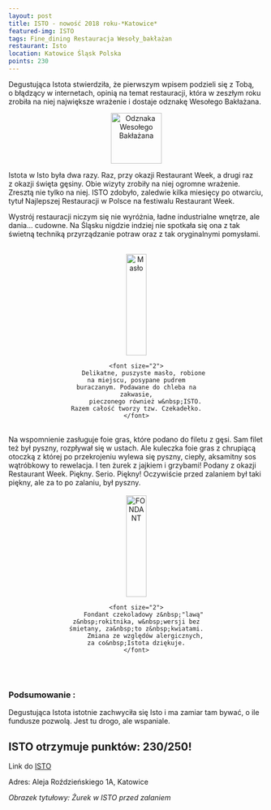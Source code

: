 ```yaml
---
layout: post
title: ISTO - nowość 2018 roku-*Katowice*
featured-img: ISTO
tags: Fine_dining Restauracja Wesoły_bakłażan 
restaurant: Isto
location: Katowice Śląsk Polska
points: 230
---
```



Degustująca Istota stwierdziła, że pierwszym wpisem podzieli się z&nbsp;Tobą, o&nbsp;błądzący w&nbsp;internetach,
 opinią na temat restauracji, która w&nbsp;zeszłym roku zrobiła na niej największe wrażenie i&nbsp;dostaje odznakę Wesołego Bakłażana.

<center><div style="width:30%">
    <img src="{{site.img_url}}/assets/img/odznaka_new.gif" alt="Odznaka Wesołego Bakłażana" height="100"
    width="auto" />
</div></center>

Istota w&nbsp;Isto była dwa razy. Raz, przy okazji Restaurant Week, a&nbsp;drugi raz z&nbsp;okazji święta gęsiny.
 Obie wizyty zrobiły na niej ogromne wrażenie. Zresztą nie tylko na niej. ISTO zdobyło,
  zaledwie kilka miesięcy po otwarciu, tytuł Najlepszej Restauracji w&nbsp;Polsce na festiwalu Restaurant Week.

Wystrój restauracji niczym się nie wyróżnia, ładne industrialne wnętrze, ale dania... cudowne.
Na Śląsku nigdzie indziej nie spotkała się ona z&nbsp;tak świetną techniką przyrządzanie potraw oraz z&nbsp;tak
 oryginalnymi pomysłami.
<br />&ensp;&ensp;&ensp;

<center><div style="width:55%">
    <img src="{{site.img_url}}/assets/img/posts/maslo.jpg" alt="Masło" height="200px" width="40px" />

    <font size="2">
        Delikatne, puszyste masło, robione na miejscu, posypane pudrem buraczanym. Podawane do chleba na zakwasie,
         pieczonego również w&nbsp;ISTO. Razem całość tworzy tzw. Czekadełko.
    </font>
</div></center>
<br />
Na wspomnienie zasługuje foie gras, które podano do filetu z&nbsp;gęsi. Sam filet też był pyszny, rozpływał się w&nbsp;ustach. Ale kuleczka foie gras
z&nbsp;chrupiącą otoczką z&nbsp;której po przekrojeniu wylewa się pyszny, ciepły, aksamitny sos wątróbkowy
 to rewelacja.
I&nbsp;ten żurek z&nbsp;jajkiem i&nbsp;grzybami! Podany z&nbsp;okazji Restaurant Week. Piękny. Serio. Piękny!
Oczywiście przed zalaniem był taki piękny, ale za to po zalaniu, był pyszny.
<br />&ensp;&ensp;&ensp;
<center><div style="width:55%">
    <img src="{{site.img_url}}/assets/img/posts/lawa.jpg" alt="FONDANT" height="200px" width="40px" />

    <font size="2">
        Fondant czekoladowy z&nbsp;"lawą" z&nbsp;rokitnika, w&nbsp;wersji bez śmietany, za&nbsp;to z&nbsp;kwiatami.
         Zmiana ze względów alergicznych, za co&nbsp;Istota dziękuje.
    </font>
</div></center>
<br />&ensp;&ensp;&ensp;

### Podsumowanie :
Degustująca Istota istotnie zachwyciła się Isto i&nbsp;ma zamiar tam bywać, o&nbsp;ile fundusze pozwolą.
 Jest tu drogo, ale wspaniale.

## ISTO otrzymuje punktów: **230/250!**
Link do [ISTO]

Adres:
Aleja Roździeńskiego 1A, Katowice

_Obrazek tytułowy: Żurek w&nbsp;ISTO przed zalaniem_

[ISTO]: http://www.isto.com.pl/
